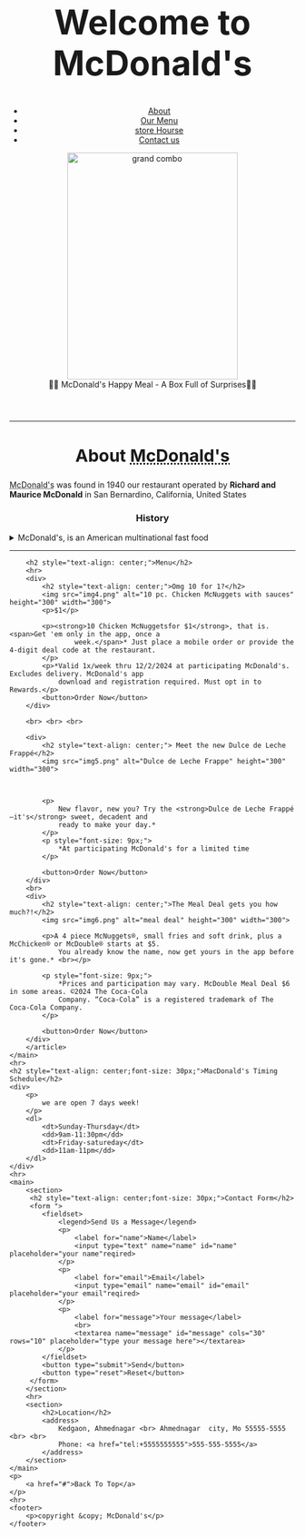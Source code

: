  <!DOCTYPE html>
<html lang="en">

<head>
    <meta charset="UTF-8">
    <meta name="viewport" content="width=device-width, initial-scale=1.0">
    <title> McDonald's</title>
    <link rel="icon" href="favicon.icon" type="image/x-icon">
    <link rel="stylesheet" href="style.css">
    <style>
        h1 {
            text-align: center;
            font-size: 60px;
        }
    </style>
</head>

<body>
    <header>
        <h1>Welcome to McDonald's</h1>
        <nav>
            <ul>
                <li>
                    <a href="#about">About</a>
                </li>
                <li>
                    <a href="#menu">Our Menu</a>
                </li>
                <li>
                    <a href="#hours.html">store Hourse</a>
                </li>
                <li>
                    <a href="#contact.html">Contact us</a>
                </li>
            </ul>
        </nav>
        <figure>
            <img src="img1.jpg" alt="grand combo" width="300" height="400">
            <figcaption>
                🍟🥤 McDonald's Happy Meal - A Box Full of Surprises🥤🍔
            </figcaption>
        </figure>
    </header>
    <hr>
    <main>
        <article>
            <h2 style="text-align: center;font-size: 30px;">About <abbr title="The McDonald's">McDonald's</abbr></h2>
            <p>
                <abbr title="The McDonald's">McDonald's</abbr> was found in <time datetime="1940">1940</time> our
                restaurant operated by <strong> Richard and Maurice McDonald</strong> in San Bernardino, California,
                United States
            </p>
            <aside>
                <h3 style="text-align: center;">History</h3>
                <details>
                    <summary> McDonald's, is an American multinational fast food</summary>
                    <p>
                        Siblings Richard and Maurice McDonald opened the first McDonald's at 1398 North E Street at West
                        14th Street in San Bernardino, California, on May 15, 1940. The brothers introduced the "Speedee
                        Service System" in 1948, putting into expanded use the principles of the modern fast-food
                        restaurant that predecessor White Castle had put into practice more than two decades
                        earlier.[22][23] The original mascot of McDonald's was a hamburger-headed chef who was referred
                        to as "Speedee".[24] In 1962, the Golden Arches replaced Speedee as the universal mascot.[25]
                        Clown mascot Ronald McDonald was introduced in 1963 to market the chain to children.[26]
                    </p>
                </details>
            </aside>
        </article>
        <hr>

        <h2 style="text-align: center;">Menu</h2>
        <hr>
        <div>
            <h2 style="text-align: center;">Omg 10 for 1?</h2>
            <img src="img4.png" alt="10 pc. Chicken McNuggets with sauces" height="300" width="300">
            <p>$1</p>

            <p><strong>10 Chicken McNuggetsfor $1</strong>, that is. <span>Get 'em only in the app, once a
                    week.</span>* Just place a mobile order or provide the 4-digit deal code at the restaurant.
            </p>
            <p>*Valid 1x/week thru 12/2/2024 at participating McDonald's. Excludes delivery. McDonald's app
                download and registration required. Must opt in to Rewards.</p>
            <button>Order Now</button>
        </div>

        <br> <br> <br>

        <div>
            <h2 style="text-align: center;"> Meet the new Dulce de Leche Frappé</h2>
            <img src="img5.png" alt="Dulce de Leche Frappe" height="300" width="300">



            <p>
                New flavor, new you? Try the <strong>Dulce de Leche Frappé—it's</strong> sweet, decadent and
                ready to make your day.*
            </p>
            <p style="font-size: 9px;">
                *At participating McDonald's for a limited time
            </p>

            <button>Order Now</button>
        </div>
        <br>
        <div>
            <h2 style="text-align: center;">The Meal Deal gets you how much?!</h2>
            <img src="img6.png" alt="meal deal" height="300" width="300">

            <p>A 4 piece McNuggets®, small fries and soft drink, plus a McChicken® or McDouble® starts at $5.
                You already know the name, now get yours in the app before it's gone.* <br></p>

            <p style="font-size: 9px;">
                *Prices and participation may vary. McDouble Meal Deal $6 in some areas. ©2024 The Coca-Cola
                Company. “Coca-Cola” is a registered trademark of The Coca-Cola Company.
            </p>

            <button>Order Now</button>
        </div>
        </article>
    </main>
    <hr>
    <h2 style="text-align: center;font-size: 30px;">MacDonald's Timing Schedule</h2>
    <div>
        <p>
            we are open 7 days week!
        </p>
        <dl>
            <dt>Sunday-Thursday</dt>
            <dd>9am-11:30pm</dd>
            <dt>Friday-satureday</dt>
            <dd>11am-11pm</dd>
        </dl>
    </div>
    <hr>
    <main>
        <section>
         <h2 style="text-align: center;font-size: 30px;">Contact Form</h2>
         <form ">
            <fieldset>
                <legend>Send Us a Message</legend>
                <p>
                    <label for="name">Name</label>
                    <input type="text" name="name" id="name" placeholder="your name"reqired>
                </p>
                <p>
                    <label for="email">Email</label>
                    <input type="email" name="email" id="email" placeholder="your email"reqired>
                </p>
                <p>
                    <label for="message">Your message</label>
                    <br>
                    <textarea name="message" id="message" cols="30" rows="10" placeholder="type your message here"></textarea>
                </p>
            </fieldset>
            <button type="submit">Send</button>
            <button type="reset">Reset</button>
         </form>
        </section>
        <hr>
        <section>
            <h2>Location</h2>
            <address>
                Kedgaon, Ahmednagar <br> Ahmednagar  city, Mo 55555-5555 <br> <br>
                Phone: <a href="tel:+5555555555">555-555-5555</a>
            </address>
        </section>
    </main>
    <p>
        <a href="#">Back To Top</a>
    </p>
    <hr>
    <footer>
        <p>copyright &copy; McDonald's</p>
    </footer>
</body>

</html>
